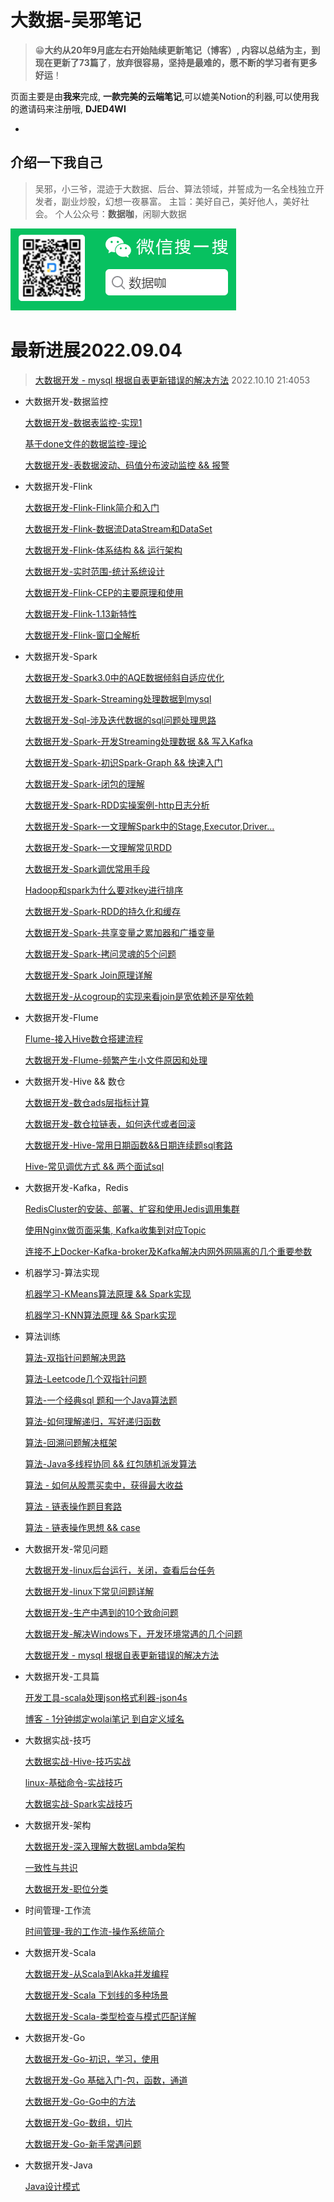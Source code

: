# 大数据-吴邪笔记

> 😁**大约从20年9月底左右开始陆续更新笔记（博客）, 内容以总结为主，到现在更新了73篇了**，**放弃很容易，坚持是最难的，愿不断的学习者有更多好运**！

页面主要是由**我来**完成, **一款完美的云端笔记**,可以媲美Notion的利器,可以使用我的邀请码来注册哦,  **DJED4WI**&#x20;

-



## 介绍一下我自己

> 吴邪，小三爷，混迹于大数据、后台、算法领域，并誓成为一名全栈独立开发者，副业炒股，幻想一夜暴富。
> 主旨：美好自己，美好他人，美好社会。
> 个人公众号：**数据咖**，闲聊大数据
>
>

![](image/image_E9emWt67or.png)



# 最新进展2022.09.04

> [大数据开发 - mysql 根据自表更新错误的解决方法](<大数据开发 - mysql 根据自表更新错误的解决方法_idzgvcG4efSpKnCSCAYnR9.md> "大数据开发 - mysql 根据自表更新错误的解决方法") 2022.10.10 21:4053

-   大数据开发-数据监控

    [大数据开发-数据表监控-实现1](大数据开发-数据表监控-实现1_rQMYM9Z2Q4zdveGxSqHs9U.md "大数据开发-数据表监控-实现1")

    [基于done文件的数据监控-理论](基于done文件的数据监控-理论_bFio8QoBYhGGbRD4mUdbcf.md "基于done文件的数据监控-理论")

    [大数据开发-表数据波动、码值分布波动监控 && 报警](<大数据开发-表数据波动、码值分布波动监控 && 报警_5C8diAwyCL1jsFo9kJETvn.md> "大数据开发-表数据波动、码值分布波动监控 && 报警")
-   大数据开发-Flink

    [大数据开发-Flink-Flink简介和入门](大数据开发-Flink-Flink简介和入门_BYMU9DmmwrQJAJYTtAvuQ.md "大数据开发-Flink-Flink简介和入门")

    [大数据开发-Flink-数据流DataStream和DataSet](大数据开发-Flink-数据流DataStream和DataSet_u6vgDGK8bC44u2vxp8tfhB.md "大数据开发-Flink-数据流DataStream和DataSet")

    [大数据开发-Flink-体系结构 && 运行架构](<大数据开发-Flink-体系结构 && 运行架构_p7J5kySGMKQfntnoq7LP4Y.md> "大数据开发-Flink-体系结构 && 运行架构")

    [大数据开发-实时范围-统计系统设计](大数据开发-实时范围-统计系统设计_8jCmaigtPXzFp1yn8R5GF5.md "大数据开发-实时范围-统计系统设计")

    [大数据开发-Flink-CEP的主要原理和使用](大数据开发-Flink-CEP的主要原理和使用_66o2oP5iC7crKjV4yf6sDW.md "大数据开发-Flink-CEP的主要原理和使用")

    [大数据开发-Flink-1.13新特性](大数据开发-Flink-1.13新特性_3T9VY8GEVVgKNFjhnKjM4U.md "大数据开发-Flink-1.13新特性")

    [大数据开发-Flink-窗口全解析](大数据开发-Flink-窗口全解析_d7Dia2rFbbSsLQBatUwYDZ.md "大数据开发-Flink-窗口全解析")
-   大数据开发-Spark

    [大数据开发-Spark3.0中的AQE数据倾斜自适应优化](大数据开发-Spark3.0中的AQE数据倾斜自适应优化_jhtp6h2u7T9BT6RDe1MUBg.md "大数据开发-Spark3.0中的AQE数据倾斜自适应优化")

    [大数据开发-Spark-Streaming处理数据到mysql](大数据开发-Spark-Streaming处理数据到mysql_6Zke6CGnz4QDdBuJBLm1nB.md "大数据开发-Spark-Streaming处理数据到mysql")

    [大数据开发-Sql-涉及迭代数据的sql问题处理思路](大数据开发-Sql-涉及迭代数据的sql问题处理思路_qdo4cud5HMpMcRK1NJyvxx.md "大数据开发-Sql-涉及迭代数据的sql问题处理思路")

    [大数据开发-Spark-开发Streaming处理数据 && 写入Kafka](<大数据开发-Spark-开发Streaming处理数据 && 写入Kafka_32EKKxHaKH8cpRVjEdEbfz.md> "大数据开发-Spark-开发Streaming处理数据 && 写入Kafka")

    [大数据开发-Spark-初识Spark-Graph && 快速入门](<大数据开发-Spark-初识Spark-Graph && 快速入门_aFzfdxXNAzwzduoT5fofRU.md> "大数据开发-Spark-初识Spark-Graph && 快速入门")

    [大数据开发-Spark-闭包的理解](大数据开发-Spark-闭包的理解_iPXo6Tub16zjAk5RnmTCbG.md "大数据开发-Spark-闭包的理解")

    [大数据开发-Spark-RDD实操案例-http日志分析](大数据开发-Spark-RDD实操案例-http日志分析_9hySBuKkGsN3cEztvddWLq.md "大数据开发-Spark-RDD实操案例-http日志分析")

    [大数据开发-Spark-一文理解Spark中的Stage,Executor,Driver...](大数据开发-Spark-一文理解Spark中的Stage,Executor,Driver..._52kMrmUXSqGqA8kDd4k3eQ.md "大数据开发-Spark-一文理解Spark中的Stage,Executor,Driver...")

    [大数据开发-Spark-一文理解常见RDD](大数据开发-Spark-一文理解常见RDD_7bteb5VZXKJs5cPb3QipGu.md "大数据开发-Spark-一文理解常见RDD")

    [大数据开发-Spark调优常用手段](大数据开发-Spark调优常用手段_4wPybvHCY2foca1h9D23sp.md "大数据开发-Spark调优常用手段")

    [Hadoop和spark为什么要对key进行排序](Hadoop和spark为什么要对key进行排序_dT6T9ot7TdDWtG33Hi8vGx.md "Hadoop和spark为什么要对key进行排序")

    [大数据开发-Spark-RDD的持久化和缓存](大数据开发-Spark-RDD的持久化和缓存_qUau8BgPrQa8UAKrEuCicp.md "大数据开发-Spark-RDD的持久化和缓存")

    [大数据开发-Spark-共享变量之累加器和广播变量](大数据开发-Spark-共享变量之累加器和广播变量_nCyMHwkdLUCDoprrdWZLGM.md "大数据开发-Spark-共享变量之累加器和广播变量")

    [大数据开发-Spark-拷问灵魂的5个问题](大数据开发-Spark-拷问灵魂的5个问题_fcZEt6ZVVNKWvgTPRzrpuS.md "大数据开发-Spark-拷问灵魂的5个问题")

    [大数据开发-Spark Join原理详解](<大数据开发-Spark Join原理详解_tYc7uVdj1arV952G85EF3U.md> "大数据开发-Spark Join原理详解")

    [大数据开发-从cogroup的实现来看join是宽依赖还是窄依赖](大数据开发-从cogroup的实现来看join是宽依赖还是窄依赖_syLADrvsW3dwCpNfCjsBZW.md "大数据开发-从cogroup的实现来看join是宽依赖还是窄依赖")
-   大数据开发-Flume

    [Flume-接入Hive数仓搭建流程](Flume-接入Hive数仓搭建流程_8EPUBp3CqBRUpYvhBtGSZ9.md "Flume-接入Hive数仓搭建流程")

    [大数据开发-Flume-频繁产生小文件原因和处理](大数据开发-Flume-频繁产生小文件原因和处理_9KaUoVN1USsJD57jYraFwF.md "大数据开发-Flume-频繁产生小文件原因和处理")
-   大数据开发-Hive && 数仓

    [大数据开发-数仓ads层指标计算](大数据开发-数仓ads层指标计算_5j4qAw2ATRMJq9usPof9Cb.md "大数据开发-数仓ads层指标计算")

    [大数据开发-数仓拉链表，如何迭代或者回滚](大数据开发-数仓拉链表，如何迭代或者回滚_wbwcq81j5emFHFT1iNz9ta.md "大数据开发-数仓拉链表，如何迭代或者回滚")

    [大数据开发-Hive-常用日期函数&&日期连续题sql套路](大数据开发-Hive-常用日期函数&&日期连续题sql套路_mRV4MJJKiR7GbzQU2VbSdS.md "大数据开发-Hive-常用日期函数&&日期连续题sql套路")

    [Hive-常见调优方式 && 两个面试sql](<Hive-常见调优方式 && 两个面试sql_dxPomX7pCopgC97TLUaxxH.md> "Hive-常见调优方式 && 两个面试sql")
-   大数据开发-Kafka，Redis

    [RedisCluster的安装、部署、扩容和使用Jedis调用集群](RedisCluster的安装、部署、扩容和使用Jedis调用集群_cZ8krA3Z2v9SK3PFZfTUhH.md "RedisCluster的安装、部署、扩容和使用Jedis调用集群")

    [使用Nginx做页面采集, Kafka收集到对应Topic](<使用Nginx做页面采集, Kafka收集到对应Topic_6XwWe5qWHGM2PojVPUSejM.md> "使用Nginx做页面采集, Kafka收集到对应Topic")

    [连接不上Docker-Kafka-broker及Kafka解决内网外网隔离的几个重要参数](连接不上Docker-Kafka-broker及Kafka解决内网外网隔离的几个重要参数_66G4DbnpdDKwEc3nP6Wj9j.md "连接不上Docker-Kafka-broker及Kafka解决内网外网隔离的几个重要参数")
-   机器学习-算法实现

    [机器学习-KMeans算法原理 && Spark实现](<机器学习-KMeans算法原理 && Spark实现_vRnreEGsdhDiBpEveiadux.md> "机器学习-KMeans算法原理 && Spark实现")

    [机器学习-KNN算法原理 && Spark实现](<机器学习-KNN算法原理 && Spark实现_7ovDFfwxVAt7cBZGPoXYow.md> "机器学习-KNN算法原理 && Spark实现")
-   算法训练

    [算法-双指针问题解决思路](算法-双指针问题解决思路_xcZMVZdJxZVfVuWAmarSzN.md "算法-双指针问题解决思路")

    [算法-Leetcode几个双指针问题](算法-Leetcode几个双指针问题_6UEqbanYhkakgCSxP5F2HV.md "算法-Leetcode几个双指针问题")

    [算法-一个经典sql 题和一个Java算法题](<算法-一个经典sql 题和一个Java算法题_u936wfKDsbMS9ghFBs3UuD.md> "算法-一个经典sql 题和一个Java算法题")

    [算法-如何理解递归，写好递归函数](算法-如何理解递归，写好递归函数_8oPznNKZyy98QCm3f7odzP.md "算法-如何理解递归，写好递归函数")

    [算法-回溯问题解决框架](算法-回溯问题解决框架_fqjEinhMhmhcUvWmmwhfcD.md "算法-回溯问题解决框架")

    [算法-Java多线程协同 && 红包随机派发算法](<算法-Java多线程协同 && 红包随机派发算法_8qQ1kErNQ1GXa1L3QvCmbG.md> "算法-Java多线程协同 && 红包随机派发算法")

    [算法 - 如何从股票买卖中，获得最大收益](<算法 - 如何从股票买卖中，获得最大收益_o9AypBTdGJxth4CW1uXZ9X.md> "算法 - 如何从股票买卖中，获得最大收益")

    [算法 - 链表操作题目套路](<算法 - 链表操作题目套路_usPpXnCaj6u8M5pDG3CyxW.md> "算法 - 链表操作题目套路")

    [算法 - 链表操作思想 && case](<算法 - 链表操作思想 && case_reNpEa8qF874q3zB3MkjbZ.md> "算法 - 链表操作思想 && case")
-   大数据开发-常见问题

    [大数据开发-linux后台运行，关闭，查看后台任务](大数据开发-linux后台运行，关闭，查看后台任务_9iWyMsej4sE5XBzACpECCn.md "大数据开发-linux后台运行，关闭，查看后台任务")

    [大数据开发-linux下常见问题详解](大数据开发-linux下常见问题详解_mHtCJ6Nza8LDe5V4CD2DeJ.md "大数据开发-linux下常见问题详解")

    [大数据开发-生产中遇到的10个致命问题](大数据开发-生产中遇到的10个致命问题_egWUKhbTypV9cKMNVVLb9y.md "大数据开发-生产中遇到的10个致命问题")

    [大数据开发-解决Windows下，开发环境常遇的几个问题](大数据开发-解决Windows下，开发环境常遇的几个问题_jwWCZUFwPBwFJKvZ9jpwgK.md "大数据开发-解决Windows下，开发环境常遇的几个问题")

    [大数据开发 - mysql 根据自表更新错误的解决方法](<大数据开发 - mysql 根据自表更新错误的解决方法_idzgvcG4efSpKnCSCAYnR9.md> "大数据开发 - mysql 根据自表更新错误的解决方法")
-   大数据开发-工具篇

    [开发工具-scala处理json格式利器-json4s](开发工具-scala处理json格式利器-json4s_sTVar6XXjpuM9ANFn2sx9n.md "开发工具-scala处理json格式利器-json4s")

    [博客 - 1分钟绑定wolai笔记 到自定义域名](<博客 - 1分钟绑定wolai笔记 到自定义域名_jonh3o5fR5psR7pp1ZUSQ5.md> "博客 - 1分钟绑定wolai笔记 到自定义域名")
-   大数据实战-技巧

    [大数据实战-Hive-技巧实战](大数据实战-Hive-技巧实战_2LgaeiFwLs7mCTwG5T3c9M.md "大数据实战-Hive-技巧实战")

    [linux-基础命令-实战技巧](linux-基础命令-实战技巧_uT9qWcNUQ9cHWT6MDM6uXA.md "linux-基础命令-实战技巧")

    [大数据实战-Spark实战技巧](大数据实战-Spark实战技巧_nhqGEwwv3CU8hChzbvL4fx.md "大数据实战-Spark实战技巧")
-   大数据开发-架构

    [大数据开发-深入理解大数据Lambda架构](大数据开发-深入理解大数据Lambda架构_eZbWnkT9oiqvbgWiSTgkuQ.md "大数据开发-深入理解大数据Lambda架构")

    [一致性与共识](一致性与共识_drqZp9ktYdoxdqZCMDskQU.md "一致性与共识")

    [大数据开发-职位分类](大数据开发-职位分类_4enhicukPK1MskZ2juButV.md "大数据开发-职位分类")
-   时间管理-工作流

    [时间管理-我的工作流-操作系统简介](时间管理-我的工作流-操作系统简介_bzSbH75zFP8UFD7Yjn7aB2.md "时间管理-我的工作流-操作系统简介")
-   大数据开发-Scala

    [大数据开发-从Scala到Akka并发编程](大数据开发-从Scala到Akka并发编程_jDW32G3c87fjEBtYNE7Z7f.md "大数据开发-从Scala到Akka并发编程")

    [大数据开发-Scala 下划线的多种场景](<大数据开发-Scala 下划线的多种场景_bqiKk9uNXw2dcCnjWAsacg.md> "大数据开发-Scala 下划线的多种场景")

    [大数据开发-Scala-类型检查与模式匹配详解](大数据开发-Scala-类型检查与模式匹配详解_7ueUpGQGMYSWXzSpke8f2h.md "大数据开发-Scala-类型检查与模式匹配详解")
-   大数据开发-Go

    [大数据开发-Go-初识，学习，使用](大数据开发-Go-初识，学习，使用_beE3qj4D4gbkortNHhQBJJ.md "大数据开发-Go-初识，学习，使用")

    [大数据开发-Go 基础入门-包，函数，通道](<大数据开发-Go 基础入门-包，函数，通道_jLTgCXjRWBn8KMTShZC9vN.md> "大数据开发-Go 基础入门-包，函数，通道")

    [大数据开发-Go-Go中的方法](大数据开发-Go-Go中的方法_k9EJR2wjjbDUs2R5FzhTRr.md "大数据开发-Go-Go中的方法")

    [大数据开发-Go-数组，切片](大数据开发-Go-数组，切片_oJwcV8ycpECvNQ5eKQ1h23.md "大数据开发-Go-数组，切片")

    [大数据开发-Go-新手常遇问题](大数据开发-Go-新手常遇问题_cf8MzkuMR2SuhjefXn99rW.md "大数据开发-Go-新手常遇问题")
-   大数据开发-Java

    [Java设计模式](Java设计模式_jx3yV3TDhAX7AoH1K2hroX.md "Java设计模式")






